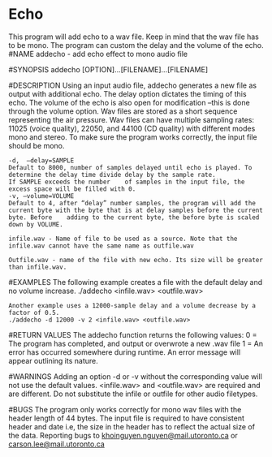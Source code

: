 # Echo
This program will add echo to a wav file. Keep in mind that the wav file has to be mono.
The program can custom the delay and the volume of the echo.
#NAME
   	addecho -  add echo effect to mono audio file

#SYNOPSIS
   	addecho [OPTION]...[FILENAME]...[FILENAME]

#DESCRIPTION
	Using an input audio file, addecho generates a new file as output with additional echo. The delay option dictates the timing of this echo. The volume of 	the echo is also open for modification –this is done through the volume option. Wav files are stored as a short sequence representing the air pressure. Wav 	files can have multiple sampling rates: 11025 (voice quality), 22050, and 44100 (CD quality) with different modes mono and stereo. To make sure the program 	works correctly, the input file should be mono.

	-d,  —delay=SAMPLE
	Default to 8000, number of samples delayed until echo is played. To determine the delay time divide delay by the sample rate. 
 	If SAMPLE exceeds the number 	of samples in the input file, the excess space will be filled with 0.
	-v, –volume=VOLUME
 	Default to 4, after “delay” number samples, the program will add the current byte with the byte that is at delay samples before the current byte. Before 	adding to the current byte, the before byte is scaled down by VOLUME. 

	infile.wav - Name of file to be used as a source. Note that the infile.wav cannot have the same name as outfile.wav

	Outfile.wav - name of the file with new echo. Its size will be greater than infile.wav.

#EXAMPLES
	The following example creates a file with the default delay and no volume increase.
	./addecho <infile.wav> <outfile.wav>

	Another example uses a 12000-sample delay and a volume decrease by a factor of 0.5. 
	./addecho -d 12000 -v 2 <infile.wav> <outfile.wav>

#RETURN VALUES
	The addecho function returns the following values:
	0 =  The program has completed, and output or overwrote a new .wav file
	1 = An error has occurred somewhere during runtime. An error message will appear outlining its nature.

#WARNINGS
	Adding an option -d or -v without the corresponding value will not use the default values.
	<infile.wav> and <outfile.wav> are required and are different.
	Do not substitute the infile or outfile for other audio filetypes.

#BUGS
	The program only works correctly for mono wav files with the header length of 44 bytes. The input file is required to have consistent header and date i.e, 	the size in the header has to reflect the actual size of the data. Reporting bugs to <khoinguyen.nguyen@mail.utoronto.ca> or <carson.lee@mail.utoronto.ca>
